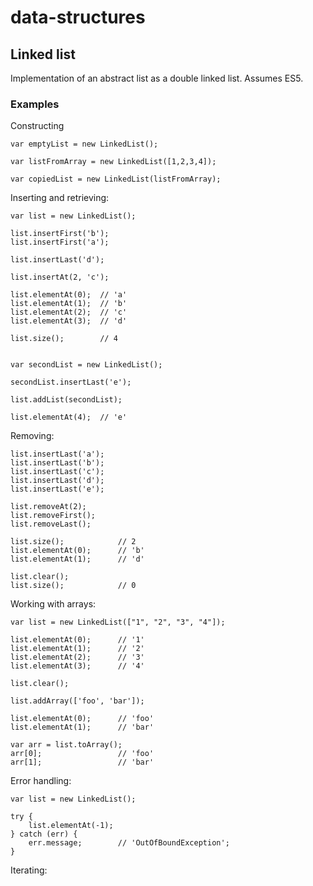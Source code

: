 data-structures
===============

## Linked list

Implementation of an abstract list as a double linked list. Assumes ES5.

### Examples

Constructing

```
var emptyList = new LinkedList();

var listFromArray = new LinkedList([1,2,3,4]);

var copiedList = new LinkedList(listFromArray);
```

Inserting and retrieving:

```
var list = new LinkedList();

list.insertFirst('b');
list.insertFirst('a');

list.insertLast('d');

list.insertAt(2, 'c');

list.elementAt(0);	// 'a'
list.elementAt(1);	// 'b'
list.elementAt(2);	// 'c'
list.elementAt(3);	// 'd'

list.size();		// 4


var secondList = new LinkedList();

secondList.insertLast('e');

list.addList(secondList);

list.elementAt(4);	// 'e'

```

Removing:

```
list.insertLast('a');
list.insertLast('b');
list.insertLast('c');
list.insertLast('d');
list.insertLast('e');

list.removeAt(2);
list.removeFirst();
list.removeLast();

list.size();			// 2
list.elementAt(0);		// 'b'
list.elementAt(1);		// 'd'

list.clear();
list.size();			// 0
```

Working with arrays:

```
var list = new LinkedList(["1", "2", "3", "4"]);

list.elementAt(0);		// '1'
list.elementAt(1);		// '2'
list.elementAt(2);		// '3'
list.elementAt(3);		// '4'

list.clear();

list.addArray(['foo', 'bar']);

list.elementAt(0);		// 'foo'
list.elementAt(1);		// 'bar'

var arr = list.toArray();
arr[0];					// 'foo'
arr[1];					// 'bar'
```

Error handling:

```
var list = new LinkedList();

try {
	list.elementAt(-1);
} catch (err) {
	err.message; 		// 'OutOfBoundException';
}
```

Iterating:

```

```
